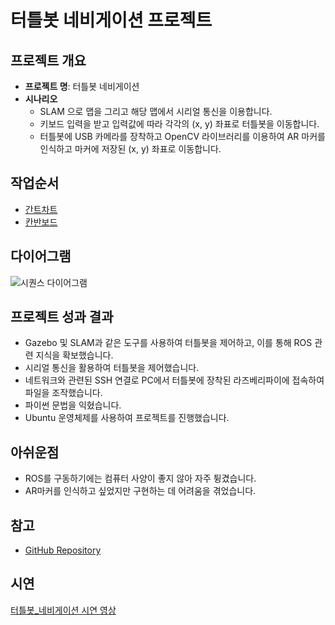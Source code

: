 # 터틀봇 네비게이션 프로젝트

## 프로젝트 개요

- **프로젝트 명**: 터틀봇 네비게이션
- **시나리오**
    - SLAM 으로 맵을 그리고 해당 맵에서 시리얼 통신을 이용합니다.
    - 키보드 입력을 받고 입력값에 따라 각각의 (x, y) 좌표로 터틀봇을 이동합니다.
    - 터틀봇에 USB 카메라를 장착하고 OpenCV 라이브러리를 이용하여 AR 마커를 인식하고 마커에 저장된 (x, y) 좌표로 이동합니다.

## 작업순서

- [간트차트](https://www.notion.so/1416181321a04eb3aafdf834ef693d48?pvs=21)
- [칸반보드](https://www.notion.so/7e9d3aad44224ccdb04ac573c0c7cbfa?pvs=21)

## 다이어그램

![시퀀스 다이어그램](https://github.com/LeeGaYeun/Turtlebot_Navigation/assets/149138767/b2db1ba8-0aaa-4e37-9102-6c10fc2e3930)

## 프로젝트 성과 결과

- Gazebo 및 SLAM과 같은 도구를 사용하여 터틀봇을 제어하고, 이를 통해 ROS 관련 지식을 확보했습니다.
- 시리얼 통신을 활용하여 터틀봇을 제어했습니다.
- 네트워크와 관련된 SSH 연결로 PC에서 터틀봇에 장착된 라즈베리파이에 접속하여 파일을 조작했습니다.
- 파이썬 문법을 익혔습니다.
- Ubuntu 운영체제를 사용하여 프로젝트를 진행했습니다.

## 아쉬운점

- ROS를 구동하기에는 컴퓨터 사양이 좋지 않아 자주 튕겼습니다.
- AR마커를 인식하고 싶었지만 구현하는 데 어려움을 겪었습니다.

## 참고

- [GitHub Repository](https://github.com/greattoe/ros2tutorial.git)

## 시연

[터틀봇_네비게이션 시연 영상](https://youtu.be/Mtbn5j1OkVw)
